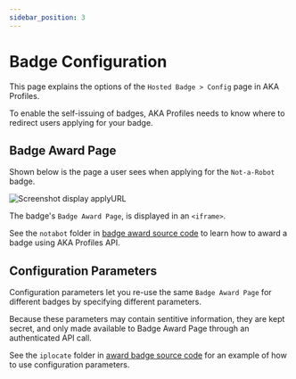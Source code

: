 ```yaml
---
sidebar_position: 3
---
```


# Badge Configuration

This page explains the options of the `Hosted Badge > Config` page in AKA Profiles.

To enable the self-issuing of badges, AKA Profiles needs to know where to redirect users applying for your badge.

## Badge Award Page

Shown below is the page a user sees when applying for the `Not-a-Robot` badge.

![Screenshot display applyURL](/img/apply.png)

The badge's `Badge Award Page`, is displayed in an `<iframe>`.

See the `notabot` folder in [badge award source code](https://github.com/neilck/aka-awardbadge/blob/main/src/app/notabot/award/page.tsx) to learn how to award a badge using AKA Profiles API.

## Configuration Parameters

Configuration parameters let you re-use the same `Badge Award Page` for different badges by specifying different parameters.

Because these parameters may contain sentitive information, they are kept secret, and only made available to Badge Award Page through an authenticated API call.

See the `iplocate` folder in [award badge source code](https://github.com/neilck/aka-awardbadge/blob/main/src/app/iplocate/award/page.tsx) for an example of how to use configuration parameters.
